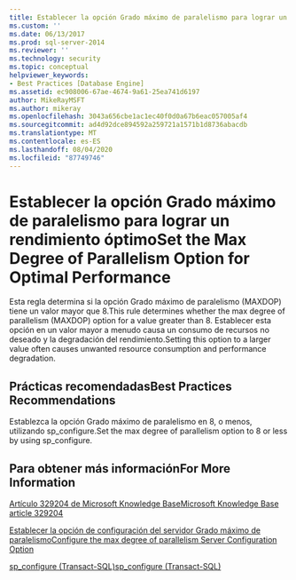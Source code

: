 ```yaml
---
title: Establecer la opción Grado máximo de paralelismo para lograr un rendimiento óptimo | Microsoft Docs
ms.custom: ''
ms.date: 06/13/2017
ms.prod: sql-server-2014
ms.reviewer: ''
ms.technology: security
ms.topic: conceptual
helpviewer_keywords:
- Best Practices [Database Engine]
ms.assetid: ec908006-67ae-4674-9a61-25ea741d6197
author: MikeRayMSFT
ms.author: mikeray
ms.openlocfilehash: 3043a656cbe1ac1ec40f0d0a67b6eac057005af4
ms.sourcegitcommit: ad4d92dce894592a259721a1571b1d8736abacdb
ms.translationtype: MT
ms.contentlocale: es-ES
ms.lasthandoff: 08/04/2020
ms.locfileid: "87749746"
---
```

# <a name="set-the-max-degree-of-parallelism-option-for-optimal-performance"></a><span data-ttu-id="2b057-102">Establecer la opción Grado máximo de paralelismo para lograr un rendimiento óptimo</span><span class="sxs-lookup"><span data-stu-id="2b057-102">Set the Max Degree of Parallelism Option for Optimal Performance</span></span>
  <span data-ttu-id="2b057-103">Esta regla determina si la opción Grado máximo de paralelismo (MAXDOP) tiene un valor mayor que 8.</span><span class="sxs-lookup"><span data-stu-id="2b057-103">This rule determines whether the max degree of parallelism (MAXDOP) option for a value greater than 8.</span></span> <span data-ttu-id="2b057-104">Establecer esta opción en un valor mayor a menudo causa un consumo de recursos no deseado y la degradación del rendimiento.</span><span class="sxs-lookup"><span data-stu-id="2b057-104">Setting this option to a larger value often causes unwanted resource consumption and performance degradation.</span></span>  
  
## <a name="best-practices-recommendations"></a><span data-ttu-id="2b057-105">Prácticas recomendadas</span><span class="sxs-lookup"><span data-stu-id="2b057-105">Best Practices Recommendations</span></span>  
 <span data-ttu-id="2b057-106">Establezca la opción Grado máximo de paralelismo en 8, o menos, utilizando sp_configure.</span><span class="sxs-lookup"><span data-stu-id="2b057-106">Set the max degree of parallelism option to 8 or less by using sp_configure.</span></span>  
  
## <a name="for-more-information"></a><span data-ttu-id="2b057-107">Para obtener más información</span><span class="sxs-lookup"><span data-stu-id="2b057-107">For More Information</span></span>  
 [<span data-ttu-id="2b057-108">Artículo 329204 de Microsoft Knowledge Base</span><span class="sxs-lookup"><span data-stu-id="2b057-108">Microsoft Knowledge Base article 329204</span></span>](https://go.microsoft.com/fwlink/?linkid=117786)  
  
 [<span data-ttu-id="2b057-109">Establecer la opción de configuración del servidor Grado máximo de paralelismo</span><span class="sxs-lookup"><span data-stu-id="2b057-109">Configure the max degree of parallelism Server Configuration Option</span></span>](../../database-engine/configure-windows/configure-the-max-degree-of-parallelism-server-configuration-option.md)  
  
 [<span data-ttu-id="2b057-110">sp_configure &#40;Transact-SQL&#41;</span><span class="sxs-lookup"><span data-stu-id="2b057-110">sp_configure &#40;Transact-SQL&#41;</span></span>](/sql/relational-databases/system-stored-procedures/sp-configure-transact-sql)  
  
  
